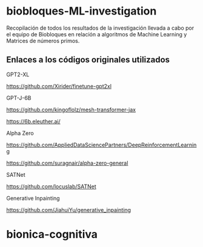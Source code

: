 # biobloques-ML-investigation
Recopilación de todos los resultados de la investigación  llevada a cabo por el equipo de Biobloques en relación a algoritmos de Machine Learning y Matrices de números primos.

Enlaces a los códigos originales utilizados
-
GPT2-XL 

https://github.com/Xirider/finetune-gpt2xl

GPT-J-6B

https://github.com/kingoflolz/mesh-transformer-jax

https://6b.eleuther.ai/

Alpha Zero

https://github.com/AppliedDataSciencePartners/DeepReinforcementLearning

https://github.com/suragnair/alpha-zero-general

SATNet

https://github.com/locuslab/SATNet

Generative Inpainting

https://github.com/JiahuiYu/generative_inpainting
# bionica-cognitiva
